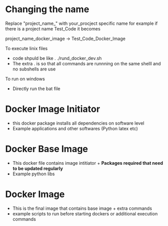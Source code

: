 # Changing the name

Replace "project_name_" with your_procject specific name for example
if there is a project name Test_Code it becomes

project_name_docker_image -> Test_Code_Docker_Image


To execute linix files 

-  code shpuld be like . ./rund_docker_dev.sh
-  The extra . is so that all commands are runnning on the same shelll and no subshells are use

To run on windows 

- Directly run the bat file


# Docker Image Initiator

- this docker package installs all dependencies on software level
- Example applications and other softwares (Python latex etc)

# Docker Base Image 

- This docker file contains image intitiator + <b> Packages required that need to be updated regularly</b>
- Example python libs

# Docker Image

- This is the final image that contains base image + extra commands 
- example scripts to run before starting dockers or additional execution commands
